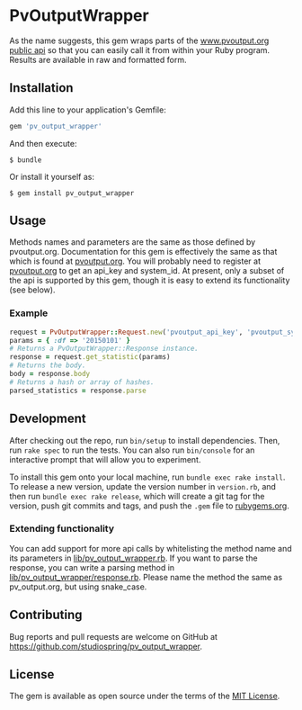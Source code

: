 # PvOutputWrapper

As the name suggests, this gem wraps parts of the www.pvoutput.org [public api](http://www.pvoutput.org/help.html#api) so that you can easily call it from within your Ruby program. Results are available in raw and formatted form.

## Installation

Add this line to your application's Gemfile:

```ruby
gem 'pv_output_wrapper'
```

And then execute:

    $ bundle

Or install it yourself as:

    $ gem install pv_output_wrapper

## Usage

Methods names and parameters are the same as those defined by pvoutput.org. Documentation for this gem is effectively the same as that which is found at [pvoutput.org](http://www.pvoutput.org/help.html#api). You will probably need to register at [pvoutput.org](http://pvoutput.org/register.jsp) to get an api_key and system_id. At present, only a subset of the api is supported by this gem, though it is easy to extend its functionality (see below).

### Example
```ruby
request = PvOutputWrapper::Request.new('pvoutput_api_key', 'pvoutput_system_id')
params = { :df => '20150101' }
# Returns a PvOutputWrapper::Response instance.
response = request.get_statistic(params)
# Returns the body.
body = response.body
# Returns a hash or array of hashes.
parsed_statistics = response.parse
```

## Development

After checking out the repo, run `bin/setup` to install dependencies. Then, run `rake spec` to run the tests. You can also run `bin/console` for an interactive prompt that will allow you to experiment.

To install this gem onto your local machine, run `bundle exec rake install`. To release a new version, update the version number in `version.rb`, and then run `bundle exec rake release`, which will create a git tag for the version, push git commits and tags, and push the `.gem` file to [rubygems.org](https://rubygems.org).

### Extending functionality

You can add support for more api calls by whitelisting the method name and its parameters in [lib/pv_output_wrapper.rb](https://github.com/studiospring/pv_output_wrapper/blob/master/lib/pv_output_wrapper.rb). If you want to parse the response, you can write a parsing method in [lib/pv_output_wrapper/response.rb](https://github.com/studiospring/pv_output_wrapper/blob/master/lib/pv_output_wrapper/response.rb). Please name the method the same as pv_output.org, but using snake_case.

## Contributing

Bug reports and pull requests are welcome on GitHub at https://github.com/studiospring/pv_output_wrapper.


## License

The gem is available as open source under the terms of the [MIT License](http://opensource.org/licenses/MIT).

